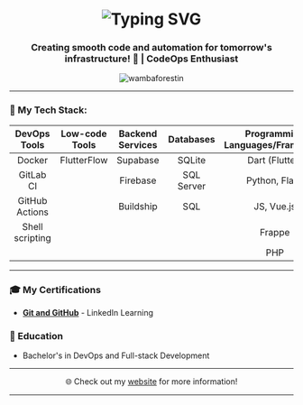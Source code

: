 <h1 align="center">
  <img src="https://readme-typing-svg.herokuapp.com?font=Fira+Code&pause=1000&color=36BCF7&center=true&vCenter=true&width=435&lines=Hi+%F0%9F%91%8B%2C+I'm+Wamba+Forestin;Welcome+to+my+GitHub+profile!" alt="Typing SVG" />
</h1>

<h3 align="center">
Creating smooth code and automation for tomorrow's infrastructure! 🚀 | CodeOps Enthusiast
</h3>

<p align="center">
  <img src="https://komarev.com/ghpvc/?username=wambaforestin&label=Profile%20views&color=0e75b6&style=flat" alt="wambaforestin" />
</p>

---

### 🔭 My Tech Stack:
<div align="center">

| **DevOps Tools** | **Low-code Tools** | **Backend Services** | **Databases** | **Programming Languages/Framework** |
|:---------------:|:-----------------:|:------------------:|:-------------:|:------------------------:|
| Docker          | FlutterFlow       | Supabase          | SQLite        | Dart (Flutter)           |
| GitLab CI       |                   | Firebase          | SQL Server    | Python, Flask            |
| GitHub Actions  |                   | Buildship         | SQL           | JS, Vue.js               |
| Shell scripting |                   |                   |               | Frappe                   |
|                 |                   |                   |               | PHP                      |

</div>

---

### 🎓 My Certifications
- [**Git and GitHub**](https://www.linkedin.com/learning/certificates/8603c8548629d0dcfed5f0f3a0b89cae2da6c794580c6f678f8172c7d0af349d) - LinkedIn Learning

### 🌱 Education
- Bachelor's in DevOps and Full-stack Development

---

<p align="center">🌐 Check out my <a href="https://year2portfolio-52c4a.web.app/">website</a> for more information!</p>

---
